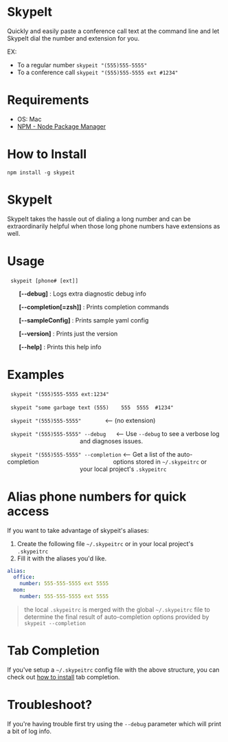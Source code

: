 
# SkypeIt

Quickly and easily paste a conference call text at the command line and let SkypeIt dial the number and extension for you.

EX:

- To a regular number `skypeit "(555)555-5555"`
- To a conference call `skypeit "(555)555-5555 ext #1234"`

# Requirements

- OS: Mac
- [NPM - Node Package Manager](http://nodejs.org/download/)

# How to Install

`npm install -g skypeit`

# SkypeIt

SkypeIt takes the hassle out of dialing a long number and
can be extraordinarily helpful when those long phone
numbers have extensions as well.

# Usage

&nbsp;&nbsp;`skypeit [phone# [ext]]`

&nbsp;&nbsp;&nbsp;&nbsp;&nbsp;&nbsp;  **[--debug]**            : Logs extra diagnostic debug info

&nbsp;&nbsp;&nbsp;&nbsp;&nbsp;&nbsp;  **[--completion[=zsh]]** : Prints completion commands

&nbsp;&nbsp;&nbsp;&nbsp;&nbsp;&nbsp;  **[--sampleConfig]**     : Prints sample yaml config

&nbsp;&nbsp;&nbsp;&nbsp;&nbsp;&nbsp;  **[--version]**          : Prints just the version

&nbsp;&nbsp;&nbsp;&nbsp;&nbsp;&nbsp;  **[--help]**             : Prints this help info


# Examples

&nbsp;&nbsp;`skypeit "(555)555-5555 ext:1234"`

&nbsp;&nbsp;`skypeit "some garbage text (555)    555  5555  #1234"`

&nbsp;&nbsp;`skypeit "(555)555-5555"` &nbsp;&nbsp;&nbsp;&nbsp;&nbsp;&nbsp;&nbsp;&nbsp;&nbsp;&nbsp;&nbsp;&nbsp;&nbsp;<-- (no extension)

&nbsp;&nbsp;`skypeit "(555)555-5555" --debug` &nbsp;&nbsp;&nbsp;&nbsp;&nbsp;<-- Use `--debug` to see a verbose log
&nbsp;&nbsp;&nbsp;&nbsp;&nbsp;&nbsp;&nbsp;&nbsp;&nbsp;&nbsp;&nbsp;&nbsp;&nbsp;&nbsp;&nbsp;&nbsp;&nbsp;&nbsp;&nbsp;&nbsp;&nbsp;&nbsp;&nbsp;&nbsp;&nbsp;&nbsp;&nbsp;&nbsp;&nbsp;&nbsp;&nbsp;&nbsp;&nbsp;&nbsp;&nbsp;&nbsp;&nbsp;&nbsp;&nbsp;&nbsp;&nbsp;&nbsp;&nbsp;and diagnoses issues.

&nbsp;&nbsp;`skypeit "(555)555-5555" --completion` <-- Get a list of the auto-completion
&nbsp;&nbsp;&nbsp;&nbsp;&nbsp;&nbsp;&nbsp;&nbsp;&nbsp;&nbsp;&nbsp;&nbsp;&nbsp;&nbsp;&nbsp;&nbsp;&nbsp;&nbsp;&nbsp;&nbsp;&nbsp;&nbsp;&nbsp;&nbsp;&nbsp;&nbsp;&nbsp;&nbsp;&nbsp;&nbsp;&nbsp;&nbsp;&nbsp;&nbsp;&nbsp;&nbsp;&nbsp;&nbsp;&nbsp;&nbsp;&nbsp;&nbsp;&nbsp;options stored in `~/.skypeitrc` or
&nbsp;&nbsp;&nbsp;&nbsp;&nbsp;&nbsp;&nbsp;&nbsp;&nbsp;&nbsp;&nbsp;&nbsp;&nbsp;&nbsp;&nbsp;&nbsp;&nbsp;&nbsp;&nbsp;&nbsp;&nbsp;&nbsp;&nbsp;&nbsp;&nbsp;&nbsp;&nbsp;&nbsp;&nbsp;&nbsp;&nbsp;&nbsp;&nbsp;&nbsp;&nbsp;&nbsp;&nbsp;&nbsp;&nbsp;&nbsp;&nbsp;&nbsp;&nbsp;your local project's `.skypeitrc`

# Alias phone numbers for quick access

If you want to take advantage of skypeit's aliases:

1. Create the following file `~/.skypeitrc` or in your local project's `.skypeitrc`
2. Fill it with the aliases you'd like.

```yaml
alias:
  office:
    number: 555-555-5555 ext 5555
  mom:
    number: 555-555-5555 ext 5555

```

> the local `.skypeitrc` is merged with the global `~/.skypeitrc` file to determine the final result of auto-completion options provided by `skypeit --completion`

# Tab Completion

If you've setup a `~/.skypeitrc` config file with the above structure, you can check out [how to install](completion/Readme.md) tab completion.


# Troubleshoot?

If you're having trouble first try using the `--debug` parameter which will print a bit of log info.
